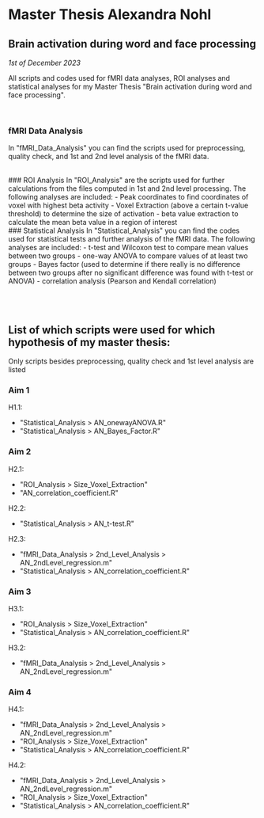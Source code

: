 # Master Thesis Alexandra Nohl
## Brain activation during word and face processing
*1st of December 2023*


All scripts and codes used for fMRI data analyses, ROI analyses and statistical analyses for my Master Thesis "Brain activation during word and face processing".

<br/>

### fMRI Data Analysis
In "fMRI_Data_Analysis" you can find the scripts used for preprocessing, quality check, and 1st and 2nd level analysis of the fMRI data.

<br/>
### ROI Analysis
In "ROI_Analysis" are the scripts used for further calculations from the files computed in 1st and 2nd level processing. The following analyses are included:
- Peak coordinates to find coordinates of voxel with highest beta activity
- Voxel Extraction (above a certain t-value threshold) to determine the size of activation
- beta value extraction to calculate the mean beta value in a region of interest

<br/>
### Statistical Analysis
In "Statistical_Analysis" you can find the codes used for statistical tests and further analysis of the fMRI data. The following analyses are included:
- t-test and Wilcoxon test to compare mean values between two groups
- one-way ANOVA to compare values of at least two groups
- Bayes factor (used to determine if there really is no difference between two groups after no significant difference was found with t-test or ANOVA)
- correlation analysis (Pearson and Kendall correlation)

<br/><br/>
## List of which scripts were used for which hypothesis of my master thesis:
Only scripts besides preprocessing, quality check and 1st level analysis are listed

### Aim 1
H1.1:
- "Statistical_Analysis > AN_onewayANOVA.R"
- "Statistical_Analysis > AN_Bayes_Factor.R"

### Aim 2
H2.1:
- "ROI_Analysis > Size_Voxel_Extraction"
- "AN_correlation_coefficient.R"

H2.2:
- "Statistical_Analysis > AN_t-test.R"

H2.3:
- "fMRI_Data_Analysis > 2nd_Level_Analysis > AN_2ndLevel_regression.m"
- "Statistical_Analysis > AN_correlation_coefficient.R"

### Aim 3
H3.1:
- "ROI_Analysis > Size_Voxel_Extraction"
- "Statistical_Analysis > AN_correlation_coefficient.R"

H3.2:
- "fMRI_Data_Analysis > 2nd_Level_Analysis > AN_2ndLevel_regression.m"

### Aim 4
H4.1:
- "fMRI_Data_Analysis > 2nd_Level_Analysis > AN_2ndLevel_regression.m"
- "ROI_Analysis > Size_Voxel_Extraction"
- "Statistical_Analysis > AN_correlation_coefficient.R"

H4.2:
- "fMRI_Data_Analysis > 2nd_Level_Analysis > AN_2ndLevel_regression.m"
- "ROI_Analysis > Size_Voxel_Extraction"
- "Statistical_Analysis > AN_correlation_coefficient.R"
